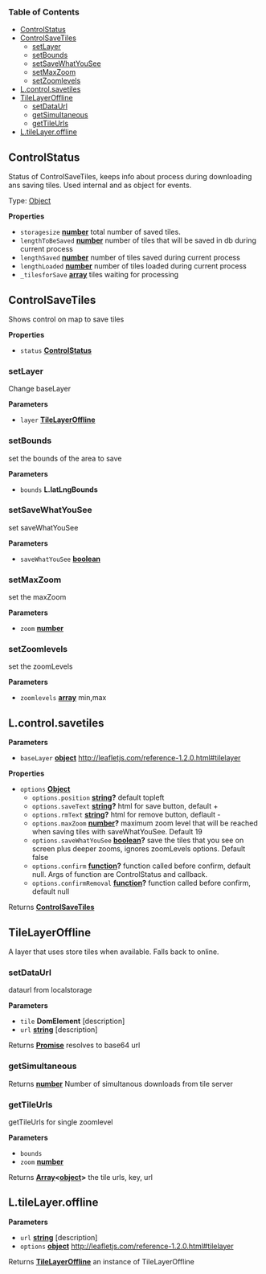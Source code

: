 <!-- Generated by documentation.js. Update this documentation by updating the source code. -->

### Table of Contents

-   [ControlStatus](#controlstatus)
-   [ControlSaveTiles](#controlsavetiles)
    -   [setLayer](#setlayer)
    -   [setBounds](#setbounds)
    -   [setSaveWhatYouSee](#setsavewhatyousee)
    -   [setMaxZoom](#setmaxzoom)
    -   [setZoomlevels](#setzoomlevels)
-   [L.control.savetiles](#lcontrolsavetiles)
-   [TileLayerOffline](#tilelayeroffline)
    -   [setDataUrl](#setdataurl)
    -   [getSimultaneous](#getsimultaneous)
    -   [getTileUrls](#gettileurls)
-   [L.tileLayer.offline](#ltilelayeroffline)

## ControlStatus

Status of ControlSaveTiles, keeps info about process during downloading
ans saving tiles. Used internal and as object for events.

Type: [Object](https://developer.mozilla.org/docs/Web/JavaScript/Reference/Global_Objects/Object)

**Properties**

-   `storagesize` **[number](https://developer.mozilla.org/docs/Web/JavaScript/Reference/Global_Objects/Number)** total number of saved tiles.
-   `lengthToBeSaved` **[number](https://developer.mozilla.org/docs/Web/JavaScript/Reference/Global_Objects/Number)** number of tiles that will be saved in db
    during current process
-   `lengthSaved` **[number](https://developer.mozilla.org/docs/Web/JavaScript/Reference/Global_Objects/Number)** number of tiles saved during current process
-   `lengthLoaded` **[number](https://developer.mozilla.org/docs/Web/JavaScript/Reference/Global_Objects/Number)** number of tiles loaded during current process
-   `_tilesforSave` **[array](https://developer.mozilla.org/docs/Web/JavaScript/Reference/Global_Objects/Array)** tiles waiting for processing

## ControlSaveTiles

Shows control on map to save tiles

**Properties**

-   `status` **[ControlStatus](#controlstatus)** 

### setLayer

Change baseLayer

**Parameters**

-   `layer` **[TileLayerOffline](#tilelayeroffline)** 

### setBounds

set the bounds of the area to save

**Parameters**

-   `bounds` **L.latLngBounds** 

### setSaveWhatYouSee

set saveWhatYouSee

**Parameters**

-   `saveWhatYouSee` **[boolean](https://developer.mozilla.org/docs/Web/JavaScript/Reference/Global_Objects/Boolean)** 

### setMaxZoom

set the maxZoom

**Parameters**

-   `zoom` **[number](https://developer.mozilla.org/docs/Web/JavaScript/Reference/Global_Objects/Number)** 

### setZoomlevels

set the zoomLevels

**Parameters**

-   `zoomlevels` **[array](https://developer.mozilla.org/docs/Web/JavaScript/Reference/Global_Objects/Array)** min,max

## L.control.savetiles

**Parameters**

-   `baseLayer` **[object](https://developer.mozilla.org/docs/Web/JavaScript/Reference/Global_Objects/Object)** <http://leafletjs.com/reference-1.2.0.html#tilelayer>

**Properties**

-   `options` **[Object](https://developer.mozilla.org/docs/Web/JavaScript/Reference/Global_Objects/Object)** 
    -   `options.position` **[string](https://developer.mozilla.org/docs/Web/JavaScript/Reference/Global_Objects/String)?** default topleft
    -   `options.saveText` **[string](https://developer.mozilla.org/docs/Web/JavaScript/Reference/Global_Objects/String)?** html for save button, default +
    -   `options.rmText` **[string](https://developer.mozilla.org/docs/Web/JavaScript/Reference/Global_Objects/String)?** html for remove button, deflault -
    -   `options.maxZoom` **[number](https://developer.mozilla.org/docs/Web/JavaScript/Reference/Global_Objects/Number)?** maximum zoom level that will be reached
        when saving tiles with saveWhatYouSee. Default 19
    -   `options.saveWhatYouSee` **[boolean](https://developer.mozilla.org/docs/Web/JavaScript/Reference/Global_Objects/Boolean)?** save the tiles that you see
        on screen plus deeper zooms, ignores zoomLevels options. Default false
    -   `options.confirm` **[function](https://developer.mozilla.org/docs/Web/JavaScript/Reference/Statements/function)?** function called before confirm, default null.
        Args of function are ControlStatus and callback.
    -   `options.confirmRemoval` **[function](https://developer.mozilla.org/docs/Web/JavaScript/Reference/Statements/function)?** function called before confirm, default null

Returns **[ControlSaveTiles](#controlsavetiles)** 

## TileLayerOffline

A layer that uses store tiles when available. Falls back to online.

### setDataUrl

dataurl from localstorage

**Parameters**

-   `tile` **DomElement** [description]
-   `url` **[string](https://developer.mozilla.org/docs/Web/JavaScript/Reference/Global_Objects/String)** [description]

Returns **[Promise](https://developer.mozilla.org/docs/Web/JavaScript/Reference/Global_Objects/Promise)** resolves to base64 url

### getSimultaneous

Returns **[number](https://developer.mozilla.org/docs/Web/JavaScript/Reference/Global_Objects/Number)** Number of simultanous downloads from tile server

### getTileUrls

getTileUrls for single zoomlevel

**Parameters**

-   `bounds`  
-   `zoom` **[number](https://developer.mozilla.org/docs/Web/JavaScript/Reference/Global_Objects/Number)** 

Returns **[Array](https://developer.mozilla.org/docs/Web/JavaScript/Reference/Global_Objects/Array)&lt;[object](https://developer.mozilla.org/docs/Web/JavaScript/Reference/Global_Objects/Object)>** the tile urls, key, url

## L.tileLayer.offline

**Parameters**

-   `url` **[string](https://developer.mozilla.org/docs/Web/JavaScript/Reference/Global_Objects/String)** [description]
-   `options` **[object](https://developer.mozilla.org/docs/Web/JavaScript/Reference/Global_Objects/Object)** <http://leafletjs.com/reference-1.2.0.html#tilelayer>

Returns **[TileLayerOffline](#tilelayeroffline)** an instance of TileLayerOffline
